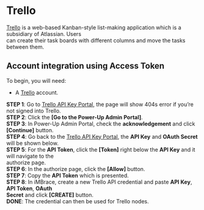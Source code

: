 # Trello

[Trello](https://trello.com/) is a web-based Kanban-style list-making application which is a subsidiary of Atlassian. Users  
can create their task boards with different columns and move the tasks between them.

## Account integration using Access Token

To begin, you will need:
- A [Trello](https://trello.com/) account.

**STEP 1**: Go to [Trello API Key Portal](https://trello.com/app-key), the page will show 404s error if you’re not signed into Trello.  
**STEP 2**: Click the **[Go to the Power-Up Admin Portal]**.  
**STEP 3**: In Power-Up Admin Portal, check the **acknowledgement** and click **[Continue]** button.  
**STEP 4**: Go back to the [Trello API Key Portal](https://trello.com/app-key), the **API Key** and **OAuth Secret** will be shown below.  
**STEP 5**: For the **API Token**, click the **[Token]** right below the **API Key** and it will navigate to the  
authorize page.  
**STEP 6**: In the authorize page, click the **[Allow]** button.  
**STEP 7**: Copy the **API Token** which is presented.  
**STEP 8**: In iMBrace, create a new Trello API credential and paste **API Key**, **API Token**, **OAuth  
Secret** and click **[CREATE]** button.  
**DONE**: The credential can then be used for Trello nodes.
